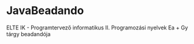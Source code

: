 # JavaBeadando
ELTE IK - Programtervező informatikus II. Programozási nyelvek Ea + Gy tárgy beadandója
